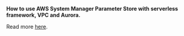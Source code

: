 **How to use AWS System Manager Parameter Store with serverless framework, VPC and Aurora.**

Read more [here](https://almirzulic.com/posts/how-to-use-parameter-store-with-serverless-framework/).
